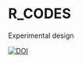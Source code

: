 # R_CODES
Experimental design

[![DOI](https://zenodo.org/badge/576307410.svg)](https://zenodo.org/badge/latestdoi/576307410)  
